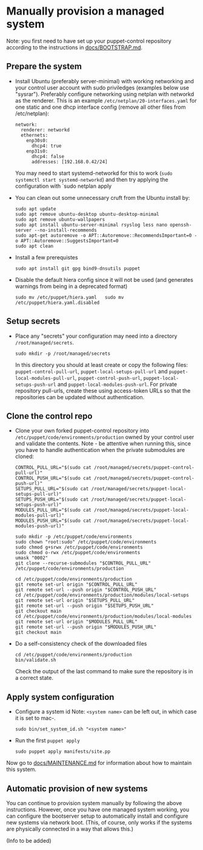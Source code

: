 # Manually provision a managed system

Note: you first need to have set up your puppet-control repository according to the instructions in [docs/BOOTSTRAP.md](BOOTSTRAP.md).

## Prepare the system

- Install Ubuntu (preferably server-minimal) with working networking and your control user account with sudo priviledges (examples below use "sysrar").
  Preferably configure networking using netplan with networkd as the renderer.
  This is an example `/etc/netplan/20-interfaces.yaml` for one static and one dhcp interface config (remove all other files from /etc/netplan):
  ```
  network:
    renderer: networkd
    ethernets:
      enp30s0:
        dhcp4: true
      enp31s0:
        dhcp4: false
        addresses: [192.168.0.42/24]
  ```
  You may need to start systemd-networkd for this to work (`sudo systemctl start systemd-networkd`) and then try applying the configuration with `sudo netplan apply

- You can clean out some unnecessary cruft from the Ubuntu install by:
  ```
  sudo apt update
  sudo apt remove ubuntu-desktop ubuntu-desktop-minimal
  sudo apt remove ubuntu-wallpapers
  sudo apt install ubuntu-server-minimal rsyslog less nano openssh-server --no-install-recommends
  sudo apt-get autoremove -o APT::Autoremove::RecommendsImportant=0 -o APT::Autoremove::SuggestsImportant=0
  sudo apt clean
  ```

- Install a few prerequistes
  ```
  sudo apt install git gpg bind9-dnsutils puppet
  ```

- Disable the default hiera config since it will not be used (and generates warnings from being in a deprecated format)
  ```
  sudo mv /etc/puppet/hiera.yaml   sudo mv /etc/puppet/hiera.yaml.disabled
  ```

## Setup secrets

- Place any "secrets" your configuration may need into a directory `/root/managed/secrets`.
  ```
  sudo mkdir -p /root/managed/secrets
  ```
  In this directory you should at least create or copy the following files: `puppet-control-pull-url`, `puppet-local-setups-pull-url` and `puppet-local-modules-pull-url`, `puppet-control-push-url`, `puppet-local-setups-push-url` and `puppet-local-modules-push-url`.
  For private repository pull-urls, create these using access-token URLs so that the repositories can be updated without authentication.

## Clone the control repo

- Clone your own forked puppet-control repository into `/etc/puppet/code/environments/production` owned by your control user and validate the contents.
Note - be attentive when running this, since you have to handle authentication when the private submodules are cloned:
  ```
  CONTROL_PULL_URL="$(sudo cat /root/managed/secrets/puppet-control-pull-url)"  
  CONTROL_PUSH_URL="$(sudo cat /root/managed/secrets/puppet-control-push-url)"  
  SETUPS_PULL_URL="$(sudo cat /root/managed/secrets/puppet-local-setups-pull-url)"
  SETUPS_PUSH_URL="$(sudo cat /root/managed/secrets/puppet-local-setups-push-url)"
  MODULES_PULL_URL="$(sudo cat /root/managed/secrets/puppet-local-modules-pull-url)"
  MODULES_PUSH_URL="$(sudo cat /root/managed/secrets/puppet-local-modules-push-url)"

  sudo mkdir -p /etc/puppet/code/environments
  sudo chown "root:sudo" /etc/puppet/code/environments
  sudo chmod g+srwx /etc/puppet/code/environments
  sudo chmod o-rwx /etc/puppet/code/environments
  umask "0002"
  git clone --recurse-submodules "$CONTROL_PULL_URL" /etc/puppet/code/environments/production

  cd /etc/puppet/code/environments/production
  git remote set-url origin "$CONTROL_PULL_URL"
  git remote set-url --push origin "$CONTROL_PUSH_URL"
  cd /etc/puppet/code/environments/production/modules/local-setups
  git remote set-url origin "$SETUPS_PULL_URL"
  git remote set-url --push origin "$SETUPS_PUSH_URL"
  git checkout main
  cd /etc/puppet/code/environments/production/modules/local-modules
  git remote set-url origin "$MODULES_PULL_URL"
  git remote set-url --push origin "$MODULES_PUSH_URL"
  git checkout main
  ```

- Do a self-consistency check of the downloaded files
  ```
  cd /etc/puppet/code/environments/production
  bin/validate.sh
  ```
  Check the output of the last command to make sure the repository is in a correct state.

## Apply system configuration

- Configure a system id
  Note: `<system name>` can be left out, in which case it is set to mac-<mac address>.

  ```
  sudo bin/set_system_id.sh "<system name>"
  ```

- Run the first `puppet apply`
  ```
  sudo puppet apply manifests/site.pp
  ```

Now go to [docs/MAINTENANCE.md](MAINTENANCE.md) for information about how to maintain this system.

## Automatic provision of new systems

You can continue to provision system manually by following the above instructions. However, once you have one managed system working, you can configure the bootserver setup to automatically install and configure new systems via network boot.
(This, of course, only works if the systems are physically connected in a way that allows this.)

(Info to be added)

